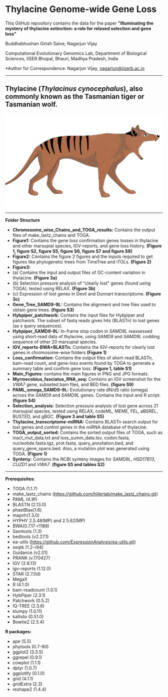 # Thylacine Genome-wide Gene Loss
This GitHub repository contains the data for the paper **"Illuminating the mystery of thylacine extinction: a role for relaxed selection and gene
loss"**

Buddhabhushan Girish Salve, Nagarjun Vijay

Computational Evolutionary Genomics Lab, Department of Biological Sciences, IISER Bhopal, Bhauri, Madhya Pradesh, India

*Author for Correspondence: Nagarjun Vijay, nagarjun@iiserb.ac.in

____________________________________________________________________________________________________________________________________________________
## Thylacine (_Thylacinus_ _cynocephalus_), also commonly known as the Tasmanian tiger or Tasmanian wolf.
![graphical_abstract](https://github.com/CEGLAB-Buddhabhushan/Thylacine_Genome-wide_GENELOSS/blob/main/Main_Figures/Tiger3.png)
____________________________________________________________________________________________________________________________________________________
**Folder Structure**
- **Chromosome_wise_Chains_and_TOGA_results:** Contains the output files of make_lastz_chains and TOGA.
- **Figure1:** Contains the gene loss confirmation genes losses in thylacine and other marsupial species, IGV-reports, and gene loss history. **(Figure 1, figure S2, figure S5, figure S6, figure S7 and figure S8)**
- **Figure2:** Contains the figure 2 figures and the inputs required to get figures like phylogenetic trees from TimeTree and iTOLs. **(Figure 2)**
- **Figure3:**
- (a) Contains the input and output files of GC-content variation in thylacine. **(Figure 3a)**
- (b) Selection pressure analysis of "clearly lost" genes (found using TOGA), tested using RELAX. **(Figure 3b)**
- (c) Expression of lost genes in Devil and Dunnart transcriptome. **(Figure 3c)**
- **Gene_Tree_SAMD9-9L:** Contains the alignment and tree files used to obtain gene trees. **(figure S3)**
- **Hybpiper_patchwork:** Contains the input files for Hybpiper and patchwork. The subset of fastq reads gives hits (BLASTn) to lost genes (as s query sequences).
- **Hybpiper_SAMD9-9L:**  In-frame stop codon in _SAMD9L_ reassessed using short-read data of thylacine, using _SAMD9_ and _SAMD9L_ codding sequence of other 20 marsupial species.
- **IGV_reports-BWA+BLASTn:**  Contains the IGV-reports for clearly lost genes in chromosome-wise folders **(Figure 1)**
- **Loss_confirmation:** Contains the output files of short-read BLASTn, bam-read count, and gene-loss events found by TOGA to generate a summary table and confirm gene loss. **(Figure 1, table S1)**
- **Main_Figures:** contains the main figures in PNG and JPG formats.
- **Myrmecobius_fasciatus_RNA_seq:** Contains an IGV screenshot for the _VWA7_ gene, subseted bam files, and BED files. **(figure S9)**
- **PAML_omega_SAMD9-9L:** Evolutionary rate dN/dS ratio (omega) across the _SAMD9_ and _SAMD9L_ genes. Contains the input and R script. **(figure S4)**
- **Selection_analysis:**  Selection pressure analysis of lost gene across 21 marsupial species, tested using RELAX, codeML, MEME, FEL, aBSREL, BUSTED, and gBGC.  **(Figure 3 and table S5)**
- **Thylacine_transcriptome-miRNA:** Contains BLASTn search output for lost genes and control genes in the miRNA database of thylacine.
- **TOGA_output_sorted:** Contains the sorted output files of TOGA, such as inact_mut_data.txt and loss_summ_data.tsv, codon.fasta, nucleotide.fasta.tgz, prot.fasta, query_annotation.bed, and query_gene_spans.bed. Also, a mutation plot was generated using TOGA. **(Figure 1)**
- **Synteny:** Contains the NCBI synteny images for _SAMD9L_, _HSD17B13_, _CUZD1_ and _VWA7_. **(figure S5 and tables S2)**
____________________________________________________________________________________________________________________________________________________
**Prerequisites:**
- TOGA (1.1.7)
- make_lastz_chains (https://github.com/hillerlab/make_lastz_chains.git)
- PAML (4.9f)
- BLASTN (2.13.0)
- phastBias(1.6)
- mapnh(1.3.0)
- HYPHY 2.5.48(MP) and 2.5.62(MP)
- BWA(0.7.17-r1188)
- Samtools (1.3)
- bedtools (v2.27.1)
- ea-utils (https://github.com/ExpressionAnalysis/ea-utils.git)
- seqtk (1.2-r94)
- Guidance (v2.01)
- PRANK (v.170427)
- IGV (2.8.13)
- igv-reports (1.12.0)
- STAR (2.7.0d)
- MegaX
- R (4.1.0)
- bam-readcount (1.0.1)
- HybPiper (2.3.1)
- Patchwork (0.5.2)
- IQ-TREE (2.3.6)
- klumpy (1.0.11)
- kallisto (0.51.0)
- Bowtie2 (2.5.4)

**R packages:**
- ape (5.5)
- phytools (0.7-90)
- ggplot2 (3.3.5)
- ggrepel (0.9.1)
- cowplot (1.1.1)
- dplyr (1.0.7)
- ggplotify (0.1.0)
- grid (4.1.1)
- gridExtra (2.3)
- reshape2 (1.4.4)
